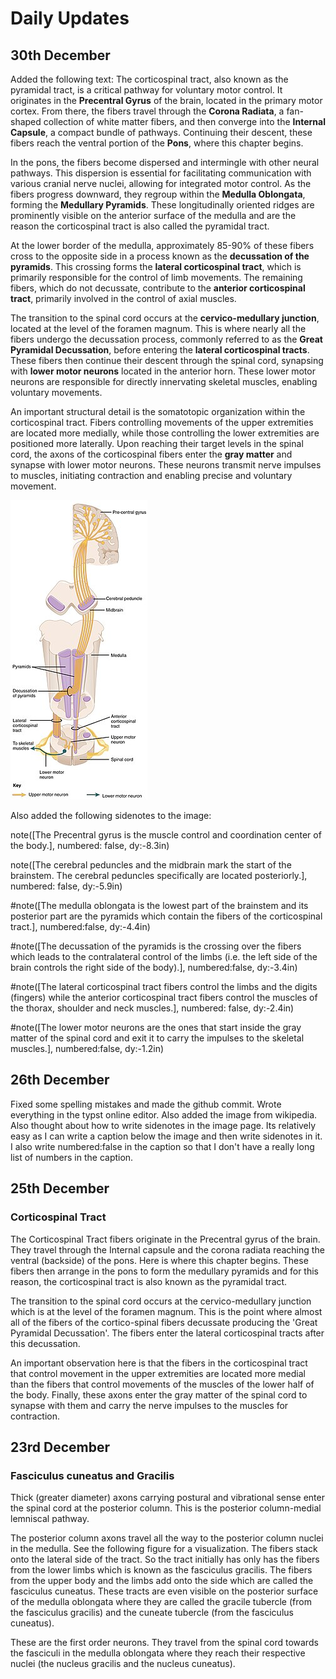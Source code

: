 # Daily Updates
## 30th December
Added the following text:
The corticospinal tract, also known as the pyramidal tract, is a critical pathway for voluntary motor control. It originates in the **Precentral Gyrus** of the brain, located in the primary motor cortex. From there, the fibers travel through the **Corona Radiata**, a fan-shaped collection of white matter fibers, and then converge into the **Internal Capsule**, a compact bundle of pathways. Continuing their descent, these fibers reach the ventral portion of the **Pons**, where this chapter begins.

In the pons, the fibers become dispersed and intermingle with other neural pathways. This dispersion is essential for facilitating communication with various cranial nerve nuclei, allowing for integrated motor control. As the fibers progress downward, they regroup within the **Medulla Oblongata**, forming the **Medullary Pyramids**. These longitudinally oriented ridges are prominently visible on the anterior surface of the medulla and are the reason the corticospinal tract is also called the pyramidal tract.

At the lower border of the medulla, approximately 85-90% of these fibers cross to the opposite side in a process known as the **decussation of the pyramids**. This crossing forms the **lateral corticospinal tract**, which is primarily responsible for the control of limb movements. The remaining fibers, which do not decussate, contribute to the **anterior corticospinal tract**, primarily involved in the control of axial muscles.

The transition to the spinal cord occurs at the **cervico-medullary junction**, located at the level of the foramen magnum. This is where nearly all the fibers undergo the decussation process, commonly referred to as the **Great Pyramidal Decussation**, before entering the **lateral corticospinal tracts**. These fibers then continue their descent through the spinal cord, synapsing with **lower motor neurons** located in the anterior horn. These lower motor neurons are responsible for directly innervating skeletal muscles, enabling voluntary movements.

An important structural detail is the somatotopic organization within the corticospinal tract. Fibers controlling movements of the upper extremities are located more medially, while those controlling the lower extremities are positioned more laterally. Upon reaching their target levels in the spinal cord, the axons of the corticospinal fibers enter the **gray matter** and synapse with lower motor neurons. These neurons transmit nerve impulses to muscles, initiating contraction and enabling precise and voluntary movement.

![This is a text](./small%20corticospinal%20tract.jpeg)

Also added the following sidenotes to the image:
    
note([The Precentral gyrus is the muscle control and coordination center of the body.], numbered: false, dy:-8.3in)

note([The cerebral peduncles and the midbrain mark the start of the brainstem. The cerebral peduncles specifically are located posteriorly.], numbered: false, dy:-5.9in)


#note([The medulla oblongata is the lowest part of the brainstem and its posterior part are the pyramids which contain the fibers of the corticospinal tract.], numbered:false, dy:-4.4in)

#note([The decussation of the pyramids is the crossing over the fibers which leads to the contralateral control of the limbs (i.e. the left side of the brain controls the right side of the body).], numbered:false, dy:-3.4in)

#note([The lateral corticospinal tract fibers control the limbs and the digits (fingers) while the anterior corticospinal tract fibers control the muscles of the thorax, shoulder and neck muscles.], numbered: false, dy:-2.4in)

#note([The lower motor neurons are the ones that start inside the gray matter of the spinal cord and exit it to carry the impulses to the skeletal muscles.], numbered:false, dy:-1.2in)

## 26th December
Fixed some spelling mistakes and made the github commit. Wrote everything in the typst online editor. Also added the image from wikipedia. Also thought about how to write sidenotes in the image page. Its relatively easy as I can write a caption below the image and then write sidenotes in it. I also write numbered:false in the caption so that I don't have a really long list of numbers in the caption.


## 25th December
### Corticospinal Tract
The Corticospinal Tract fibers originate in the Precentral gyrus of the brain. They travel through the Internal capsule and the corona radiata reaching the ventral (backside) of the pons. Here is where this chapter begins. These fibers then arrange in the pons to form the medullary pyramids and for this reason, the corticospinal tract is also known as the pyramidal tract.

The transition to the spinal cord occurs at the cervico-medullary junction which is at the level of the foramen magnum. This is the point where almost all of the fibers of the cortico-spinal fibers decussate producing the 'Great Pyramidal Decussation'. The fibers enter the lateral corticospinal tracts after this decussation.

An important observation here is that the fibers in the corticospinal tract that control movement in the upper extremities are located more medial than the fibers that control movements of the muscles of the lower half of the body. Finally, these axons enter the gray matter of the spinal cord to synapse with them and carry the nerve impulses to the muscles for contraction.

## 23rd December
### Fasciculus cuneatus and Gracilis

Thick (greater diameter) axons carrying postural and vibrational sense enter the spinal cord at the posterior column. This is the posterior column-medial lemniscal pathway.

The posterior column axons travel all the way to the posterior column nuclei in the medulla. See the following figure for a visualization. The fibers stack onto the lateral side of the tract. So the tract initially has only has the fibers from the lower limbs which is known as the fasciculus gracilis. The fibers from the upper body and the limbs add onto the side which are called the fasciculus cuneatus. These tracts are even visible on the posterior surface of the medulla oblongata where they are called the gracile tubercle (from the fasciculus gracilis) and the cuneate tubercle (from the fasciculus cuneatus).

These are the first order neurons. They travel from the spinal cord towards the fasciculi in the medulla oblongata where they reach their respective nuclei (the nucleus gracilis and the nucleus cuneatus).

<!-- [Home](/files/img.png) -->
